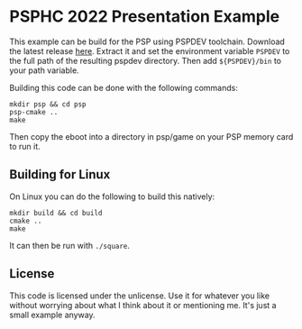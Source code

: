 # PSPHC 2022 Presentation Example

This example can be build for the PSP using PSPDEV toolchain. Download the latest release [here](https://github.com/pspdev/pspdev/releases/tag/latest). Extract it and set the environment variable ``PSPDEV`` to the full path of the resulting pspdev directory. Then add ``${PSPDEV}/bin`` to your path variable.

Building this code can be done with the following commands:

```
mkdir psp && cd psp
psp-cmake ..
make
```

Then copy the eboot into a directory in psp/game on your PSP memory card to run it.

## Building for Linux

On Linux you can do the following to build this natively:

```
mkdir build && cd build
cmake ..
make
```

It can then be run with ``./square``.

## License

This code is licensed under the unlicense. Use it for whatever you like without worrying about what I think about it or mentioning me. It's just a small example anyway.